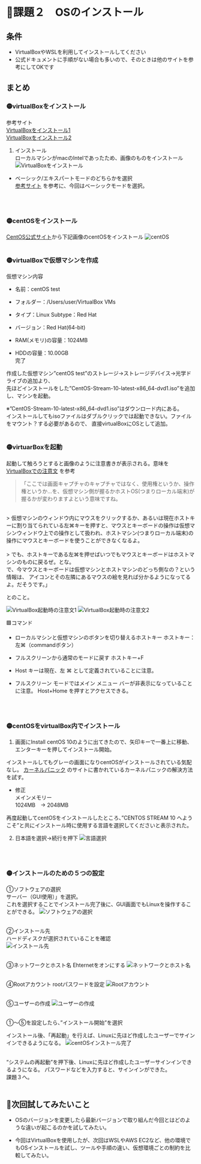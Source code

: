 # 🔴課題２　OSのインストール

## 条件
- VirtualBoxやWSLを利用してインストールしてください
- 公式ドキュメントに手順がない場合も多いので、そのときは他のサイトを参考にしてOKです

## まとめ

### 🟡virtualBoxをインストール
参考サイト<br>
[VirtualBoxをインストール1](https://www.sejuku.net/blog/75279)<br>
[VirtualBoxをインストール2](https://www.heiyoshilog-business.com/centos-install/)

1. インストール<br>
ローカルマシンがmacのIntelであったため、画像のものをインストール
![VirtualBoxをインストール](img/task-2/VirtualBoxをインストール.png)

- ベーシック/エキスパートモードのどちらかを選択<br>
[参考サイト](https://gihyo.jp/admin/serial/01/ubuntu-recipe/0832)
を参考に、今回はベーシックモードを選択。
<br>
<br>

### 🟡centOSをインストール
[CentOS公式サイト](http://ftp.jaist.ac.jp/pub/Linux/CentOS/)から下記画像のcentOSをインストール
![centOS](img/task-2/centOS.png)
<br>
<br>

### 🟡virtualBoxで仮想マシンを作成

仮想マシン内容<br>
- 名前：centOS test
- フォルダー：/Users/user/VirtualBox VMs
- タイプ：Linux Subtype：Red Hat
- バージョン：Red Hat(64-bit)

- RAM(メモリ)の容量：1024MB
- HDDの容量：10.00GB <br>
完了

作成した仮想マシン”centOS test”のストレージ→ストレージデバイス→光学ドライブの追加より、<br>
先ほどインストールをした”CentOS-Stream-10-latest-x86_64-dvd1.iso”を追加し、マシンを起動。

※”CentOS-Stream-10-latest-x86_64-dvd1.iso”はダウンロード内にある。<br>
インストールしてもisoファイルはダブルクリックでは起動できない。ファイルをマウント？する必要があるので、
直接virtualBoxにOSとして追加。
<br>
<br>

### 🟡virtuarBoxを起動
起動して触ろうとすると画像のように注意書きが表示される。意味を
[VirtualBoxでの注意文](https://anything.hatenadiary.com/entry/2017/08/13/150456)
を参考
<br>
>「ここでは画面キャプチャのキャプチャではなく、使用権というか、操作権というか…を、仮想マシン側が握るかホストOS(つまりローカル端末)が握るかが変わりますよという意味ですね。<br>
<br>
> 仮想マシンのウィンドウ内にマウスをクリックするか、あるいは現在ホストキーに割り当てられている左⌘キーを押すと、マウスとキーボードの操作は仮想マシンウィンドウ上での操作として扱われ、ホストマシン(つまりローカル端末)の操作にマウスとキーボードを使うことができなくなるよ。<br>
<br>
> でも、ホストキーである左⌘を押せばいつでもマウスとキーボードはホストマシンのものに戻るぜ。とな。<br>
で、今マウスとキーボードは仮想マシンとホストマシンのどっち側なの？という情報は、
アイコンとその左隣にあるマウスの絵を見れば分かるようになってるよ。だそうです。」

とのこと。

![VirtualBox起動時の注意文1](img/task-2/virtualBox注意1.png)
![VirtualBox起動時の注意文2](img/task-2/virtualBox注意2.png)
<br>

🟩コマンド
- ローカルマシンと仮想マシンのボタンを切り替えるホストキー
ホストキー：左⌘（commandボタン）

- フルスクリーンから通常のモードに戻す
ホストキー+F

- Host キーは現在、左 ⌘ として定義されていることに注意。

- フルスクリーン モードではメイン メニュー バーが非表示になっていることに注意。
Host+Home を押すとアクセスできる。
<br>
<br>

### 🟡centOSをvirtualBox内でインストール

1. 画面にInstall centOS 10のように出てきたので、矢印キーで一番上に移動、エンターキーを押してインストール開始。

インストールしてもグレーの画面になりcentOSがインストールされている気配なし。
[カーネルパニック](https://qiita.com/fuzzzi_iam/items/519a430491cbdf3498f4)
のサイトに書かれているカーネルパニックの解決方法を試す。

- 修正 <br>
メインメモリー <br>
1024MB　→ 2048MB

再度起動してcentOSをインストールしたところ、”CENTOS STREAM 10 へようこそ”と共にインストール時に使用する言語を選択してくださいと表示された。
<br>

2. 日本語を選択→続行を押下
![言語選択](img/言語選択.png)
<br>
<br>

### 🟡インストールのための５つの設定

①ソフトウェアの選択<br>
サーバー（GUI使用）」を選択。<br>
これを選択することでインストール完了後に、GUI画面でもLinuxを操作することができる。
![ソフトウェアの選択](img/task-2/ソフトウェアの選択.png)
<br>
<br>

②インストール先 <br>
ハードディスクが選択されていることを確認 <br>
![インストール先](img/task-2/インストール先.png)
<br>
<br>

③ネットワークとホスト名
Ehternetをオンにする
![ネットワークとホスト名](img/task-2/ネットワークとホスト名.png)
<br>
<br>

④Rootアカウント
rootパスワードを設定
![Rootアカウント](img/task-2/Rootアカウント.png)
<br>
<br>

⑤ユーザーの作成
![ユーザーの作成](img/task-2/ユーザーの作成.png)
<br>
<br>

①〜⑤を設定したら、”インストール開始”を選択

インストール後、「再起動」を行えば、Linuxに先ほど作成したユーザーでサインインできるようになる。
![centOSインストール完了](img/task-2/centOSインストール完了.png)
<br>
<br>

“システムの再起動”を押下後、Linuxに先ほど作成したユーザーサインインできるようになる。
パスワードなどを入力すると、サインインができた。<br>
課題３へ。
<br>
<br>

## 🔵次回試してみたいこと

- OSのバージョンを変更したら最新バージョンで取り組んだ今回とはどのような違いが起こるのかを試してみたい。

- 今回はVirtualBoxを使用したが、次回はWSLやAWS EC2など、他の環境でもOSインストールを試し、ツールや手順の違い、仮想環境ごとの制約を比較してみたい。

